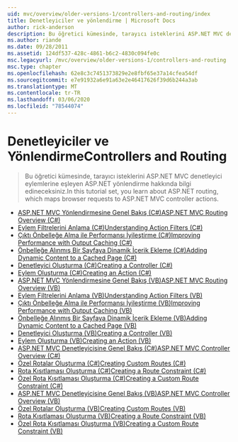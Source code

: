 ```yaml
---
uid: mvc/overview/older-versions-1/controllers-and-routing/index
title: Denetleyiciler ve yönlendirme | Microsoft Docs
author: rick-anderson
description: Bu öğretici kümesinde, tarayıcı isteklerini ASP.NET MVC denetleyici eylemlerine eşleyen ASP.NET yönlendirme hakkında bilgi edineceksiniz.
ms.author: riande
ms.date: 09/28/2011
ms.assetid: 124df537-428c-4861-b6c2-4830c094fe0c
msc.legacyurl: /mvc/overview/older-versions-1/controllers-and-routing
msc.type: chapter
ms.openlocfilehash: 62e8c3c7451373829e2e8fbf65e37a14cfea54df
ms.sourcegitcommit: e7e91932a6e91a63e2e46417626f39d6b244a3ab
ms.translationtype: MT
ms.contentlocale: tr-TR
ms.lasthandoff: 03/06/2020
ms.locfileid: "78544074"
---
```

# <a name="controllers-and-routing"></a><span data-ttu-id="f225b-103">Denetleyiciler ve Yönlendirme</span><span class="sxs-lookup"><span data-stu-id="f225b-103">Controllers and Routing</span></span>

> <span data-ttu-id="f225b-104">Bu öğretici kümesinde, tarayıcı isteklerini ASP.NET MVC denetleyici eylemlerine eşleyen ASP.NET yönlendirme hakkında bilgi edineceksiniz.</span><span class="sxs-lookup"><span data-stu-id="f225b-104">In this tutorial set, you learn about ASP.NET routing, which maps browser requests to ASP.NET MVC controller actions.</span></span>

- [<span data-ttu-id="f225b-105">ASP.NET MVC Yönlendirmesine Genel Bakış (C#)</span><span class="sxs-lookup"><span data-stu-id="f225b-105">ASP.NET MVC Routing Overview (C#)</span></span>](asp-net-mvc-routing-overview-cs.md)
- [<span data-ttu-id="f225b-106">Eylem Filtrelerini Anlama (C#)</span><span class="sxs-lookup"><span data-stu-id="f225b-106">Understanding Action Filters (C#)</span></span>](understanding-action-filters-cs.md)
- [<span data-ttu-id="f225b-107">Çıktı Önbelleğe Alma ile Performansı İyileştirme (C#)</span><span class="sxs-lookup"><span data-stu-id="f225b-107">Improving Performance with Output Caching (C#)</span></span>](improving-performance-with-output-caching-cs.md)
- [<span data-ttu-id="f225b-108">Önbelleğe Alınmış Bir Sayfaya Dinamik İçerik Ekleme (C#)</span><span class="sxs-lookup"><span data-stu-id="f225b-108">Adding Dynamic Content to a Cached Page (C#)</span></span>](adding-dynamic-content-to-a-cached-page-cs.md)
- [<span data-ttu-id="f225b-109">Denetleyici Oluşturma (C#)</span><span class="sxs-lookup"><span data-stu-id="f225b-109">Creating a Controller (C#)</span></span>](creating-a-controller-cs.md)
- [<span data-ttu-id="f225b-110">Eylem Oluşturma (C#)</span><span class="sxs-lookup"><span data-stu-id="f225b-110">Creating an Action (C#)</span></span>](creating-an-action-cs.md)
- [<span data-ttu-id="f225b-111">ASP.NET MVC Yönlendirmesine Genel Bakış (VB)</span><span class="sxs-lookup"><span data-stu-id="f225b-111">ASP.NET MVC Routing Overview (VB)</span></span>](asp-net-mvc-routing-overview-vb.md)
- [<span data-ttu-id="f225b-112">Eylem Filtrelerini Anlama (VB)</span><span class="sxs-lookup"><span data-stu-id="f225b-112">Understanding Action Filters (VB)</span></span>](understanding-action-filters-vb.md)
- [<span data-ttu-id="f225b-113">Çıktı Önbelleğe Alma ile Performansı İyileştirme (VB)</span><span class="sxs-lookup"><span data-stu-id="f225b-113">Improving Performance with Output Caching (VB)</span></span>](improving-performance-with-output-caching-vb.md)
- [<span data-ttu-id="f225b-114">Önbelleğe Alınmış Bir Sayfaya Dinamik İçerik Ekleme (VB)</span><span class="sxs-lookup"><span data-stu-id="f225b-114">Adding Dynamic Content to a Cached Page (VB)</span></span>](adding-dynamic-content-to-a-cached-page-vb.md)
- [<span data-ttu-id="f225b-115">Denetleyici Oluşturma (VB)</span><span class="sxs-lookup"><span data-stu-id="f225b-115">Creating a Controller (VB)</span></span>](creating-a-controller-vb.md)
- [<span data-ttu-id="f225b-116">Eylem Oluşturma (VB)</span><span class="sxs-lookup"><span data-stu-id="f225b-116">Creating an Action (VB)</span></span>](creating-an-action-vb.md)
- [<span data-ttu-id="f225b-117">ASP.NET MVC Denetleyicisine Genel Bakış (C#)</span><span class="sxs-lookup"><span data-stu-id="f225b-117">ASP.NET MVC Controller Overview (C#)</span></span>](aspnet-mvc-controllers-overview-cs.md)
- [<span data-ttu-id="f225b-118">Özel Rotalar Oluşturma (C#)</span><span class="sxs-lookup"><span data-stu-id="f225b-118">Creating Custom Routes (C#)</span></span>](creating-custom-routes-cs.md)
- [<span data-ttu-id="f225b-119">Rota Kısıtlaması Oluşturma (C#)</span><span class="sxs-lookup"><span data-stu-id="f225b-119">Creating a Route Constraint (C#)</span></span>](creating-a-route-constraint-cs.md)
- [<span data-ttu-id="f225b-120">Özel Rota Kısıtlaması Oluşturma (C#)</span><span class="sxs-lookup"><span data-stu-id="f225b-120">Creating a Custom Route Constraint (C#)</span></span>](creating-a-custom-route-constraint-cs.md)
- [<span data-ttu-id="f225b-121">ASP.NET MVC Denetleyicisine Genel Bakış (VB)</span><span class="sxs-lookup"><span data-stu-id="f225b-121">ASP.NET MVC Controller Overview (VB)</span></span>](asp-net-mvc-controller-overview-vb.md)
- [<span data-ttu-id="f225b-122">Özel Rotalar Oluşturma (VB)</span><span class="sxs-lookup"><span data-stu-id="f225b-122">Creating Custom Routes (VB)</span></span>](creating-custom-routes-vb.md)
- [<span data-ttu-id="f225b-123">Rota Kısıtlaması Oluşturma (VB)</span><span class="sxs-lookup"><span data-stu-id="f225b-123">Creating a Route Constraint (VB)</span></span>](creating-a-route-constraint-vb.md)
- [<span data-ttu-id="f225b-124">Özel Rota Kısıtlaması Oluşturma (VB)</span><span class="sxs-lookup"><span data-stu-id="f225b-124">Creating a Custom Route Constraint (VB)</span></span>](creating-a-custom-route-constraint-vb.md)
